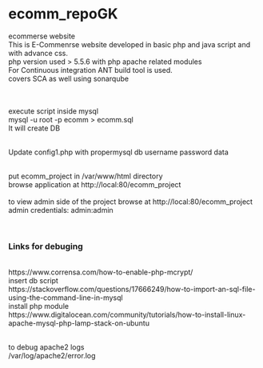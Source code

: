 # ecomm_repoGK
ecommerse website <br>
This is E-Commenrse website developed in basic php and java script and with advance css.<br>
php version used > 5.5.6 with php apache related modules <br>
For Continuous integration ANT build tool is used. <br>
covers SCA as well using sonarqube <br>

<br><br>
execute script inside mysql <br>
mysql -u root -p ecomm > ecomm.sql
<br>It will create DB <br>

<br>Update config1.php with propermysql db username password data <br>

<br>put ecomm_project in /var/www/html directory <br>
browse application at http://local:80/ecomm_project
<br><br>
to view admin side of the project browse at http://local:80/ecomm_project
<br>
admin credentials: admin:admin




<br>
<h3> Links for debuging </h3> <br>
https://www.corrensa.com/how-to-enable-php-mcrypt/
<br>
insert db script<br>
https://stackoverflow.com/questions/17666249/how-to-import-an-sql-file-using-the-command-line-in-mysql
<br>
install php module<br>
https://www.digitalocean.com/community/tutorials/how-to-install-linux-apache-mysql-php-lamp-stack-on-ubuntu
<br>

<br>to debug apache2 logs<br>
/var/log/apache2/error.log
<br><br>
